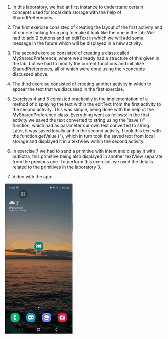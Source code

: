 
1. In this laboratory, we had at first instance to understand certain concepts used for local data storage with the help of SharedPreferences. 
2. The first exercise consisted of creating the layout of the first activity and of course looking for a png to make it look 
 like the one in the lab. We had to add 2 buttons and an editText in which we will add some message in the future which will be displayed in a new activity.
3. The second exercise consisted of creating a class called MySharedPreference, where we already had a structure of this given in the  lab, but we had to modify the current functions and initialize SharedPreferences, all of which were done using the >concepts discussed above.
4. The third exercise consisted of creating another activity in which to appear the text that we discussed in the first exercise. 
5. Exercises 4 and 5 consisted practically in the implementation of a method of displaying the text within the editText from the first  activity to the second activity. This was simple, being done with the help of the MySharedPreference class. Everything  went as follows: in the first activity we saved the text converted to string using the "save ()" function, which had as parameter our own text converted to string. Later, it was saved locally and in the second activity, I took this text with the  function getValue ("), which in turn took the saved text from local storage and displayed it in a textView within the second activity.
6. In exercise 7 we had to send a primitive with intent and display it with putExtra, this primitive being also displayed in another  textView separate from the previous one. To perform this exercise, we used the details related to the primitives in the laboratory 3.



7. Video with the app: 


![](video-lab6.gif)

